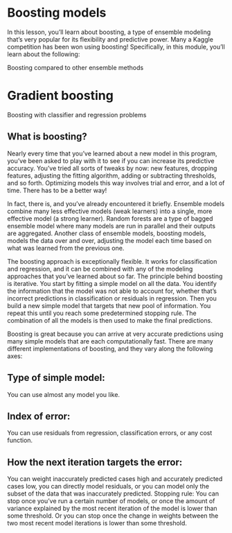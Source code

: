 # Boosting models
In this lesson, you’ll learn about boosting, a type of ensemble modeling that’s very popular for its flexibility and predictive power. Many a Kaggle competition has been won using boosting! Specifically, in this module, you’ll learn about the following:

Boosting compared to other ensemble methods
# Gradient boosting
Boosting with classifier and regression problems
## What is boosting?
Nearly every time that you’ve learned about a new model in this program, you’ve been asked to play with it to see if you can increase its predictive accuracy. You’ve tried all sorts of tweaks by now: new features, dropping features, adjusting the fitting algorithm, adding or subtracting thresholds, and so forth. Optimizing models this way involves trial and error, and a lot of time. There has to be a better way!

In fact, there is, and you’ve already encountered it briefly. Ensemble models combine many less effective models (weak learners) into a single, more effective model (a strong learner). Random forests are a type of bagged ensemble model where many models are run in parallel and their outputs are aggregated. Another class of ensemble models, boosting models, models the data over and over, adjusting the model each time based on what was learned from the previous one.

The boosting approach is exceptionally flexible. It works for classification and regression, and it can be combined with any of the modeling approaches that you’ve learned about so far. The principle behind boosting is iterative. You start by fitting a simple model on all the data. You identify the information that the model was not able to account for, whether that’s incorrect predictions in classification or residuals in regression. Then you build a new simple model that targets that new pool of information. You repeat this until you reach some predetermined stopping rule. The combination of all the models is then used to make the final predictions.

Boosting is great because you can arrive at very accurate predictions using many simple models that are each computationally fast. There are many different implementations of boosting, and they vary along the following axes:

## Type of simple model: 
You can use almost any model you like.
## Index of error:
You can use residuals from regression, classification errors, or any cost function.
## How the next iteration targets the error: 
You can weight inaccurately predicted cases high and accurately predicted cases low, you can directly model residuals, or you can model only the subset of the data that was inaccurately predicted.
Stopping rule: You can stop once you’ve run a certain number of models, or once the amount of variance explained by the most recent iteration of the model is lower than some threshold. Or you can stop once the change in weights between the two most recent model iterations is lower than some threshold.
